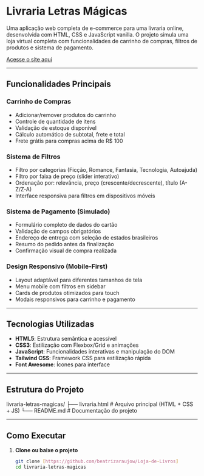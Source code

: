 # Livraria Letras Mágicas

Uma aplicação web completa de e-commerce para uma livraria online, desenvolvida com HTML, CSS e JavaScript vanilla. O projeto simula uma loja virtual completa com funcionalidades de carrinho de compras, filtros de produtos e sistema de pagamento.

[Acesse o site aqui](https://beatrizaraujow.github.io/Loja-de-Livros/)

---

## Funcionalidades Principais

### Carrinho de Compras
- Adicionar/remover produtos do carrinho  
- Controle de quantidade de itens  
- Validação de estoque disponível  
- Cálculo automático de subtotal, frete e total  
- Frete grátis para compras acima de R$ 100  

### Sistema de Filtros
- Filtro por categorias (Ficção, Romance, Fantasia, Tecnologia, Autoajuda)  
- Filtro por faixa de preço (slider interativo)  
- Ordenação por: relevância, preço (crescente/decrescente), título (A-Z/Z-A)  
- Interface responsiva para filtros em dispositivos móveis  

### Sistema de Pagamento (Simulado)
- Formulário completo de dados do cartão  
- Validação de campos obrigatórios  
- Endereço de entrega com seleção de estados brasileiros  
- Resumo do pedido antes da finalização  
- Confirmação visual de compra realizada  

### Design Responsivo (Mobile-First)
- Layout adaptável para diferentes tamanhos de tela  
- Menu mobile com filtros em sidebar  
- Cards de produtos otimizados para touch  
- Modais responsivos para carrinho e pagamento  

---

## Tecnologias Utilizadas

- **HTML5**: Estrutura semântica e acessível  
- **CSS3**: Estilização com Flexbox/Grid e animações  
- **JavaScript**: Funcionalidades interativas e manipulação do DOM  
- **Tailwind CSS**: Framework CSS para estilização rápida  
- **Font Awesome**: Ícones para interface  

---

## Estrutura do Projeto
livraria-letras-magicas/
├── livraria.html # Arquivo principal (HTML + CSS + JS)
└── README.md # Documentação do projeto


---

## Como Executar

1. **Clone ou baixe o projeto**
   ```bash
   git clone [https://github.com/beatrizaraujow/Loja-de-Livros]
   cd livraria-letras-magicas
